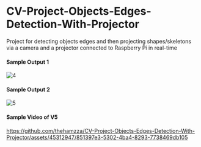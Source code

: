 # CV-Project-Objects-Edges-Detection-With-Projector
Project for detecting objects edges and then projecting shapes/skeletons via a camera and a projector connected to Raspberry Pi in real-time

#### Sample Output 1
![4](https://github.com/thehamzza/CV-Project-Objects-Edges-Detection-With-Projector/assets/45312947/7e4a7256-fe36-4801-b4d7-467035bedf93)
#### Sample Output 2
![5](https://github.com/thehamzza/CV-Project-Objects-Edges-Detection-With-Projector/assets/45312947/e4e215c4-8a0f-4a7f-a791-d9b1f7040645)
#### Sample Video of V5
https://github.com/thehamzza/CV-Project-Objects-Edges-Detection-With-Projector/assets/45312947/851397e3-5302-4ba4-8293-7738469db105


